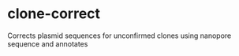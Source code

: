# clone-correct
Corrects plasmid sequences for unconfirmed clones using nanopore sequence and annotates
